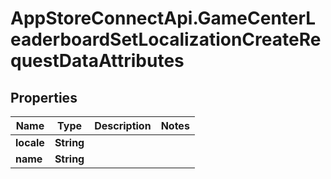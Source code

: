 # AppStoreConnectApi.GameCenterLeaderboardSetLocalizationCreateRequestDataAttributes

## Properties

Name | Type | Description | Notes
------------ | ------------- | ------------- | -------------
**locale** | **String** |  | 
**name** | **String** |  | 


